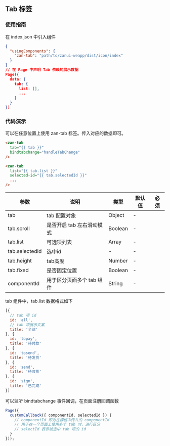 ## Tab 标签

### 使用指南
在 index.json 中引入组件
```json
{
  "usingComponents": {
    "zan-tab": "path/to/zanui-weapp/dist/icon/index"
  }
}
// 在 Page 中声明 Tab 依赖的展示数据
Page({
  data: {
    tab: {
      list: [],
      ...
    }
  }
})
```

### 代码演示
可以在任意位置上使用 zan-tab 标签。传入对应的数据即可。
```html
<zan-tab
  tab="{{ tab }}"
  bindtabchange="handleTabChange"
/>

<zan-tab
  list="{{ tab.list }}"
  selected-id="{{ tab.selectedId }}"
  ...
/>
```

| 参数       | 说明      | 类型       | 默认值       | 必须      |
|-----------|-----------|-----------|-------------|-------------|
| tab | tab 配置对象 | Object | - | |
| tab.scroll | 是否开启 tab 左右滑动模式 | Boolean | - | |
| tab.list | 可选项列表 | Array | - | |
| tab.selectedId | 选中id | - | - | |
| tab.height | tab高度 | Number | - | |
| tab.fixed | 是否固定位置 | Boolean | - | |kv
| componentId | 用于区分页面多个 tab 组件 | String | - | |


tab 组件中，tab.list 数据格式如下
```js
[{
  // tab 项 id
  id: 'all',
  // tab 项展示文案
  title: '全部'
}, {
  id: 'topay',
  title: '待付款'
}, {
  id: 'tosend',
  title: '待发货'
}, {
  id: 'send',
  title: '待收货'
}, {
  id: 'sign',
  title: '已完成'
}]
```

可以监听 bindtabchange 事件回调，在页面注册回调函数
```js
Page({
  customCallback({ componentId, selectedId }) {
    // componentId 即为在模板中传入的 componentId
    // 用于在一个页面上使用多个 tab 时，进行区分
    // selectId 表示被选中 tab 项的 id
  }
}));
```

